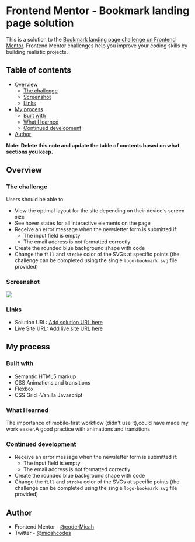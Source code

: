 # Frontend Mentor - Bookmark landing page solution

This is a solution to the [Bookmark landing page challenge on Frontend Mentor](https://www.frontendmentor.io/challenges/bookmark-landing-page-5d0b588a9edda32581d29158). Frontend Mentor challenges help you improve your coding skills by building realistic projects. 

## Table of contents

- [Overview](#overview)
  - [The challenge](#the-challenge)
  - [Screenshot](#screenshot)
  - [Links](#links)
- [My process](#my-process)
  - [Built with](#built-with)
  - [What I learned](#what-i-learned)
  - [Continued development](#continued-development)
- [Author](#author)


**Note: Delete this note and update the table of contents based on what sections you keep.**

## Overview

### The challenge

Users should be able to:

- View the optimal layout for the site depending on their device's screen size
- See hover states for all interactive elements on the page
- Receive an error message when the newsletter form is submitted if:
  - The input field is empty
  - The email address is not formatted correctly
- Create the rounded blue background shape with code
- Change the `fill` and `stroke` color of the SVGs at specific points (the challenge can be completed using the single `logo-bookmark.svg` file provided)

### Screenshot

![](images/desktop.gif)


### Links

- Solution URL: [Add solution URL here](https://your-solution-url.com)
- Live Site URL: [Add live site URL here](https://your-live-site-url.com)

## My process

### Built with

- Semantic HTML5 markup
- CSS Animations and transitions
- Flexbox
- CSS Grid
-Vanilla Javascript


### What I learned
The importance of mobile-first workflow (didn't use it),could have made my work easier.A good practice with animations and transitions


### Continued development

- Receive an error message when the newsletter form is submitted if:
  - The input field is empty
  - The email address is not formatted correctly
- Create the rounded blue background shape with code
- Change the `fill` and `stroke` color of the SVGs at specific points (the challenge can be completed using the single `logo-bookmark.svg` file provided)


## Author

- Frontend Mentor - [@coderMicah](https://www.frontendmentor.io/profile/coderMicah)
- Twitter - [@micahcodes](https://www.twitter.com/_micahcodes)

